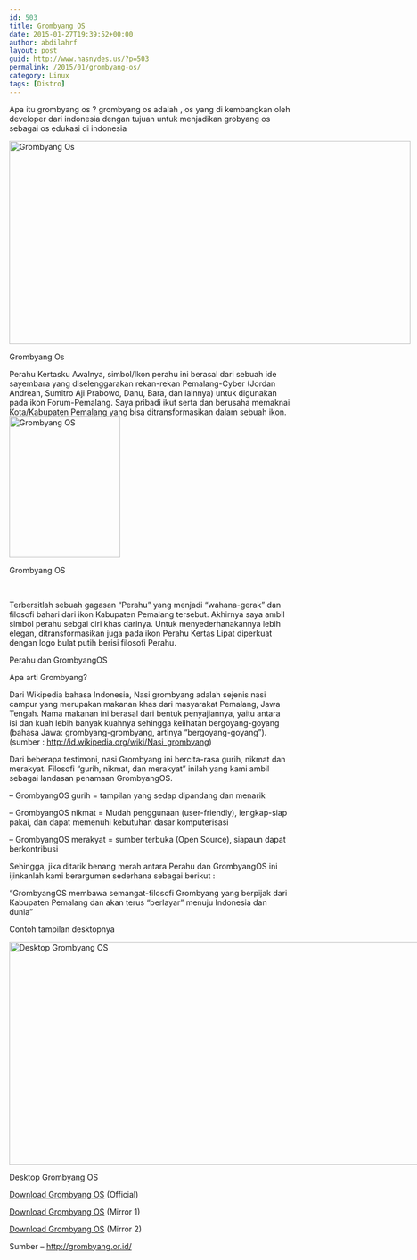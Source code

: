 ```yaml
---
id: 503
title: Grombyang OS
date: 2015-01-27T19:39:52+00:00
author: abdilahrf
layout: post
guid: http://www.hasnydes.us/?p=503
permalink: /2015/01/grombyang-os/
category: Linux
tags: [Distro]
---
```

Apa itu grombyang os ? grombyang os adalah , os yang di kembangkan oleh developer dari indonesia dengan tujuan untuk menjadikan grobyang os sebagai os edukasi di indonesia

<div id="attachment_504" style="width: 730px" class="wp-caption aligncenter">
  <a href="http://abdilahrf.github.io/images/2015/01/gros1.jpg"><img class="size-full wp-image-504" src="http://abdilahrf.github.io/images/2015/01/gros1.jpg" alt="Grombyang Os" width="720" height="365" /></a>
  
  <p class="wp-caption-text">
    Grombyang Os
  </p>
</div>

<!--more-->Perahu Kertasku Awalnya, simbol/Ikon perahu ini berasal dari sebuah ide sayembara yang diselenggarakan rekan-rekan Pemalang-Cyber (Jordan Andrean, Sumitro Aji Prabowo, Danu, Bara, dan lainnya) untuk digunakan pada ikon Forum-Pemalang. Saya pribadi ikut serta dan berusaha memaknai Kota/Kabupaten Pemalang yang bisa ditransformasikan dalam sebuah ikon.

<div id="attachment_505" style="width: 209px" class="wp-caption aligncenter">
  <a href="http://abdilahrf.github.io/images/2015/01/gros2.jpg"><img class="size-full wp-image-505" src="http://abdilahrf.github.io/images/2015/01/gros2.jpg" alt="Grombyang OS" width="199" height="253" /></a>
  
  <p class="wp-caption-text">
    Grombyang OS
  </p>
</div>

&nbsp;

Terbersitlah sebuah gagasan &#8220;Perahu&#8221; yang menjadi &#8220;wahana-gerak&#8221; dan filosofi bahari dari ikon Kabupaten Pemalang tersebut. Akhirnya saya ambil simbol perahu sebgai ciri khas darinya. Untuk menyederhanakannya lebih elegan, ditransformasikan juga pada ikon Perahu Kertas Lipat diperkuat dengan logo bulat putih berisi filosofi Perahu.

Perahu dan GrombyangOS
  
Apa arti Grombyang?
  
Dari Wikipedia bahasa Indonesia, Nasi grombyang adalah sejenis nasi campur yang merupakan makanan khas dari masyarakat Pemalang, Jawa Tengah. Nama makanan ini berasal dari bentuk penyajiannya, yaitu antara isi dan kuah lebih banyak kuahnya sehingga kelihatan bergoyang-goyang (bahasa Jawa: grombyang-grombyang, artinya &#8220;bergoyang-goyang&#8221;). (sumber : http://id.wikipedia.org/wiki/Nasi_grombyang)

Dari beberapa testimoni, nasi Grombyang ini bercita-rasa gurih, nikmat dan merakyat. Filosofi &#8220;gurih, nikmat, dan merakyat&#8221; inilah yang kami ambil sebagai landasan penamaan GrombyangOS.

&#8211; GrombyangOS gurih = tampilan yang sedap dipandang dan menarik
  
&#8211; GrombyangOS nikmat = Mudah penggunaan (user-friendly), lengkap-siap pakai, dan dapat memenuhi kebutuhan dasar komputerisasi
  
&#8211; GrombyangOS merakyat = sumber terbuka (Open Source), siapaun dapat berkontribusi

Sehingga, jika ditarik benang merah antara Perahu dan GrombyangOS ini ijinkanlah kami berargumen sederhana sebagai berikut :
  
&#8220;GrombyangOS membawa semangat-filosofi Grombyang yang berpijak dari Kabupaten Pemalang dan akan terus &#8220;berlayar&#8221; menuju Indonesia dan dunia&#8221;

Contoh tampilan desktopnya

<div id="attachment_506" style="width: 810px" class="wp-caption aligncenter">
  <a href="http://abdilahrf.github.io/images/2015/01/contohss.png"><img class="size-full wp-image-506" src="http://abdilahrf.github.io/images/2015/01/contohss.png" alt="Desktop Grombyang OS" width="800" height="400" /></a>
  
  <p class="wp-caption-text">
    Desktop Grombyang OS
  </p>
</div>

<a href="http://grombyang.or.id/download/" target="_blank">Download Grombyang OS</a> (Official)
  
<a href="ftp://ftp.belajarfreebsd.or.id/pub/grombyangOS/" target="_blank">Download Grombyang OS</a> (Mirror 1)
  
<a href="ftp://mirror.grombyang.or.id/pub/release/iso/" target="_blank">Download Grombyang OS</a> (Mirror 2)

Sumber &#8211; <a title="Grombyang Os" href="http://grombyang.or.id/" target="_blank">http://grombyang.or.id/</a>